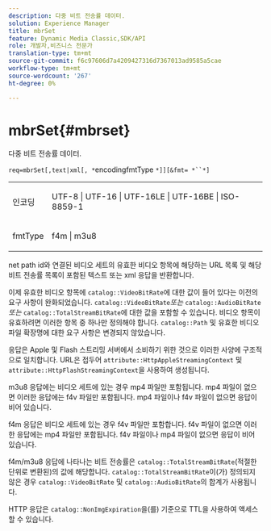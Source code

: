 ```yaml
---
description: 다중 비트 전송률 데이터.
solution: Experience Manager
title: mbrSet
feature: Dynamic Media Classic,SDK/API
role: 개발자,비즈니스 전문가
translation-type: tm+mt
source-git-commit: f6c97606d7a4209427316d7367013ad9585a5cae
workflow-type: tm+mt
source-wordcount: '267'
ht-degree: 0%

---
```



# mbrSet{#mbrset}

다중 비트 전송률 데이터.

`req=mbrSet[,text|xml[, *`encodingfmtType `*]][&fmt= *``*]`

<table id="simpletable_D2B8704E09B34337870A257CD7CB5C56"> 
 <tr class="strow"> 
  <td class="stentry"> <p><span class="codeph"><span class="varname"> 인코딩</span></span> </p> </td> 
  <td class="stentry"> <p><span class="codeph"> UTF-8 | UTF-16 | UTF-16LE | UTF-16BE | ISO-8859-1</span> </p></td> 
 </tr> 
 <tr class="strow"> 
  <td class="stentry"> <p><span class="codeph"><span class="varname"> fmtType</span></span> </p></td> 
  <td class="stentry"> <p><span class="codeph"> f4m | m3u8</span> </p></td> 
 </tr> 
</table>

net path id와 연결된 비디오 세트의 유효한 비디오 항목에 해당하는 URL 목록 및 해당 비트 전송률 목록이 포함된 텍스트 또는 xml 응답을 반환합니다.

이제 유효한 비디오 항목에 `catalog::VideoBitRate`에 대한 값이 들어 있다는 이전의 요구 사항이 완화되었습니다. `catalog::VideoBitRate`*또는* `catalog::AudioBitRate`*또는* `catalog::TotalStreamBitRate`에 대한 값을 포함할 수 있습니다. 비디오 항목이 유효하려면 이러한 항목 중 하나만 정의해야 합니다. `catalog::Path` 및 유효한 비디오 파일 확장명에 대한 요구 사항은 변경되지 않았습니다.

응답은 Apple 및 Flash 스트리밍 서버에서 소비하기 위한 것으로 이러한 사양에 구조적으로 일치합니다. URL은 접두어 `attribute::HttpAppleStreamingContext` 및 `attribute::HttpFlashStreamingContext`을 사용하여 생성됩니다.

m3u8 응답에는 비디오 세트에 있는 경우 mp4 파일만 포함됩니다. mp4 파일이 없으면 이러한 응답에는 f4v 파일만 포함됩니다. mp4 파일이나 f4v 파일이 없으면 응답이 비어 있습니다.

f4m 응답은 비디오 세트에 있는 경우 f4v 파일만 포함합니다. f4v 파일이 없으면 이러한 응답에는 mp4 파일만 포함됩니다. f4v 파일이나 mp4 파일이 없으면 응답이 비어 있습니다.

f4m/m3u8 응답에 나타나는 비트 전송률은 `catalog::TotalStreamBitRate`(적절한 단위로 변환된)의 값에 해당합니다. `catalog::TotalStreamBitRate`이(가) 정의되지 않은 경우 `catalog::VideoBitRate` 및 `catalog::AudioBitRate`의 합계가 사용됩니다.

HTTP 응답은 `catalog::NonImgExpiration`을(를) 기준으로 TTL을 사용하여 액세스할 수 있습니다.
